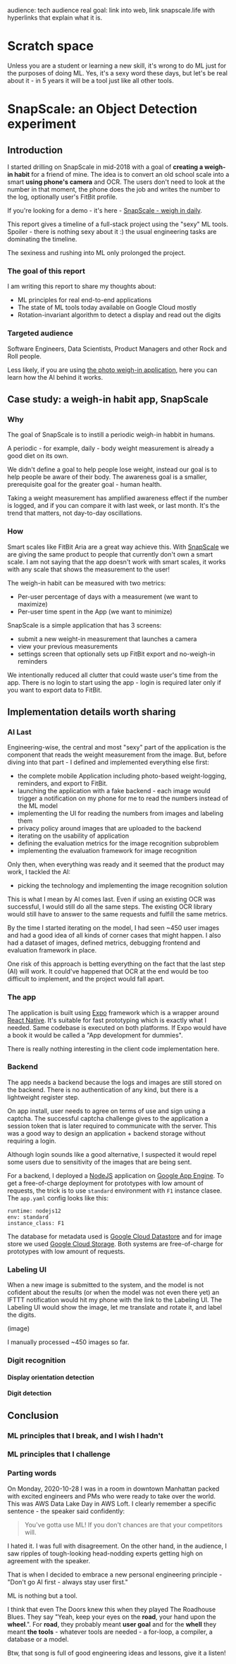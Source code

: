 audience: tech audience
real goal: link into web, link snapscale.life with hyperlinks that explain what it is.

# Scratch space

Unless you are a student or learning a new skill, it's wrong to do ML just for the purposes of doing ML.
Yes, it's a sexy word these days, but let's be real about it - in 5 years it will be a tool just like all other tools.


# SnapScale: an Object Detection experiment

## Introduction 

I started drilling on SnapScale in mid-2018 with a goal of **creating a weigh-in habit** for a friend of mine. The idea
is to convert an old school scale into a smart **using phone's camera** and OCR. The users don't need to look at the
number in that moment, the phone does the job and writes the number to the log, optionally user's FitBit profile.

If you're looking for a demo - it's here - [SnapScale - weigh in daily](https://snapscale.life).

This report gives a timeline of a full-stack project using the "sexy" ML tools. Spoiler - there is nothing sexy about
it :) the usual engineering tasks are dominating the timeline.

The sexiness and rushing into ML only prolonged the project.

### The goal of this report

I am writing this report to share my thoughts about:

- ML principles for real end-to-end applications
- The state of ML tools today available on Google Cloud mostly
- Rotation-invariant algorithm to detect a display and read out the digits

### Targeted audience

Software Engineers, Data Scientists, Product Managers and other Rock and Roll people.

Less likely, if you are using [the photo weigh-in application](https://snapscale.life), here you can learn how the AI
behind it works.

## Case study: a weigh-in habit app, SnapScale 

### Why

The goal of SnapScale is to instill a periodic weigh-in habbit in humans.

A periodic - for example, daily - body weight measurement is already a good diet on its own.

We didn't define a goal to help people lose weight, instead our goal is to help people be aware of their body. The
awareness goal is a smaller, prerequisite goal for the greater goal - human health.

Taking a weight measurement has amplified awareness effect if the number is logged, and if you can compare it with last
week, or last month. It's the trend that matters, not day-to-day oscillations.

### How

Smart scales like FitBit Aria are a great way achieve this. With [SnapScale](https://snapscale.life) we are giving the
same product to people that currently don't own a smart scale. I am not saying that the app doesn't work with smart
scales, it works with any scale that shows the measurement to the user!

The weigh-in habit can be measured with two metrics:
- Per-user percentage of days with a measurement (we want to maximize)
- Per-user time spent in the App (we want to minimize)

SnapScale is a simple application that has 3 screens:
- submit a new weight-in measurement that launches a camera
- view your previous measurements
- settings screen that optionally sets up FitBit export and no-weigh-in reminders

We intentionally reduced all clutter that could waste user's time from the app. There is no login to start using the
app - login is required later only if you want to export data to FitBit.

## Implementation details worth sharing

### AI Last

Engineering-wise, the central and most "sexy" part of the application is the component that reads the weight measurement
from the image. But, before diving into that part - I defined and implemented everything else first:

- the complete mobile Application including photo-based weight-logging, reminders, and export to FitBit.
- launching the application with a fake backend - each image would trigger a notification on my phone for me to read
the numbers instead of the ML model
- implementing the UI for reading the numbers from images and labeling them
- privacy policy around images that are uploaded to the backend
- iterating on the usability of application
- defining the evaluation metrics for the image recognition subproblem
- implementing the evaluation framework for image recognition

Only then, when everything was ready and it seemed that the product may work, I tackled the AI:
- picking the technology and implementing the image recognition solution

This is what I mean by AI comes last. Even if using an existing OCR was successful, I would still do all the same
steps. The existing OCR library would still have to answer to the same requests and fulfill the same metrics.

By the time I started iterating on the model, I had seen ~450 user images and had a good idea of all kinds of corner
cases that might happen. I also had a dataset of images, defined metrics, debugging frontend and evaluation framework
in place.

One risk of this approach is betting everything on the fact that the last step (AI) will work. It could've happened
that OCR at the end would be too difficult to implement, and the project would fall apart.

### The app

The application is built using [Expo](https://expo.io) framework which is a wrapper around [React
Native](https://reactnative.dev/).  It's suitable for fast prototyping which is exactly what I needed. Same codebase is
executed on both platforms. If Expo would have a book it would be called a "App development for dummies".

There is really nothing interesting in the client code implementation here.

### Backend

The app needs a backend because the logs and images are still stored on the backend. There is no authentication of any
kind, but there is a lightweight register step.

On app install, user needs to agree on terms of use and sign using a captcha. The successful captcha challenge gives to
the application a session token that is later required to communicate with the server. This was a good way to design an
application + backend storage without requiring a login.

Although login sounds like a good alternative, I suspected it would repel some users due to sensitivity of the images
that are being sent.

For a backend, I deployed a [NodeJS](https://nodejs.org) application on [Google App
Engine](https://cloud.google.com/appengine).
To get a free-of-charge deployment for prototypes with low amount of requests, the trick is to use `standard`
environment with `F1` instance clasee. The `app.yaml` config looks like this:

```
runtime: nodejs12
env: standard
instance_class: F1
```

The database for metadata used is [Google Cloud Datastore](https://cloud.google.com/datastore) and for image store we
used [Google Cloud Storage](https://cloud.google.com/storage). Both systems are free-of-charge for prototypes with low
amount of requests.

### Labeling UI

When a new image is submitted to the system, and the model is not cofident about the results (or when the model was not
even there yet) an IFTTT notification would hit my phone with the link to the Labeling UI. The Labeling UI would show
the image, let me translate and rotate it, and label the digits.

(image)

I manually processed ~450 images so far.

### Digit recognition

#### Display orientation detection

#### Digit detection

## Conclusion

### ML principles that I break, and I wish I hadn't

### ML principles that I challenge

### Parting words

On Monday, 2020-10-28 I was in a room in downtown Manhattan packed with excited engineers and PMs who were ready to
take over the world. This was AWS Data Lake Day in AWS Loft. I clearly remember a specific sentence - the speaker said
confidently:

> You've gotta use ML! If you don't chances are that your competitors will.

I hated it. I was full with disagreement. On the other hand, in the audience, I saw ripples of tough-looking
head-nodding experts getting high on agreement with the speaker.

That is when I decided to embrace a new personal engineering principle - "Don't go AI first - always stay user first."

ML is nothing but a tool.

I think that even The Doors knew this when they played The Roadhouse Blues. They say "Yeah, keep your eyes on the
**road**, your hand upon the **wheel**.".  For **road**, they probably meant **user goal** and for the **whell** they
meant **the tools** - whatever tools are needed - a for-loop, a compiler, a database or a model.

Btw, that song is full of good engineering ideas and lessons, give it a listen!
